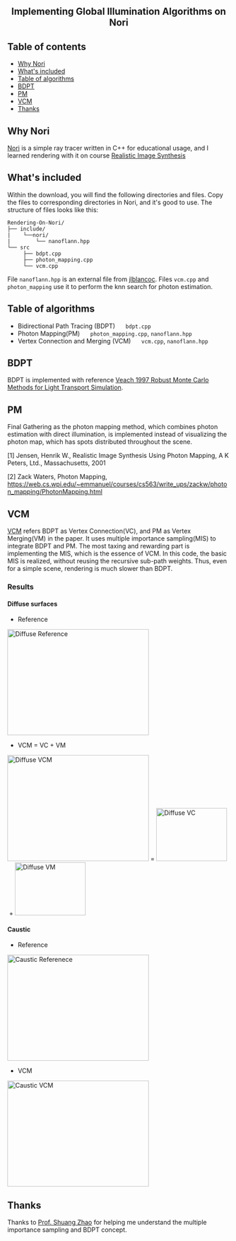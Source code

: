 <h2 align="center">Implementing Global Illumination Algorithms on Nori</h2>


## Table of contents
- [Why Nori](#why-nori)
- [What's included](#whats-included)
- [Table of algorithms](#table-of-algorithms)
- [BDPT](#bdpt)
- [PM](#pm)
- [VCM](#vcm)
- [Thanks](#thanks)

## Why Nori
[Nori](https://github.com/wjakob/nori) is a simple ray tracer written in C++ for educational usage, and I learned rendering with it on course [Realistic Image Synthesis](https://www.ics.uci.edu/~shz/courses/cs295/)

## What's included

Within the download, you will find the following directories and files. Copy the files to corresponding directories in Nori, and it's good to use. The structure of files looks like this: 

```text
Rendering-On-Nori/
├── include/
|    └──nori/
|        └── nanoflann.hpp
└── src
     ├── bdpt.cpp
     ├── photon_mapping.cpp
     └── vcm.cpp
```
File `nanoflann.hpp` is an external file from [jlblancoc](https://github.com/jlblancoc/nanoflann/blob/master/include/nanoflann.hpp). Files `vcm.cpp` and `photon_mapping` use it to perform the knn search for photon estimation.

## Table of algorithms
- Bidirectional Path Tracing (BDPT) 
  &nbsp;&nbsp;&nbsp;&nbsp;&nbsp;`bdpt.cpp`
- Photon Mapping(PM)
  &nbsp;&nbsp;&nbsp;&nbsp;&nbsp;`photon_mapping.cpp`, `nanoflann.hpp`
- Vertex Connection and Merging (VCM) 
  &nbsp;&nbsp;&nbsp;&nbsp;&nbsp;`vcm.cpp`, `nanoflann.hpp`

## BDPT
BDPT is implemented with reference [Veach 1997 Robust Monte Carlo Methods for Light Transport Simulation](http://graphics.stanford.edu/papers/veach_thesis/).
## PM
Final Gathering as the photon mapping method, which combines photon estimation with direct illumination, is implemented instead of visualizing the photon map, which has spots distributed throughout the scene.

[1]	Jensen, Henrik W., Realistic Image Synthesis Using Photon Mapping, A K Peters, Ltd., Massachusetts, 2001

[2] Zack Waters, Photon Mapping, https://web.cs.wpi.edu/~emmanuel/courses/cs563/write_ups/zackw/photon_mapping/PhotonMapping.html
## VCM
[VCM](http://www.smallvcm.com/) refers BDPT as Vertex Connection(VC), and PM as Vertex Merging(VM) in the paper. It uses multiple importance sampling(MIS) to integrate BDPT and PM. The most taxing and rewarding part is implementing the MIS, which is the essence of VCM. In this code, the basic MIS is realized, without reusing the recursive  sub-path weights. Thus, even for a simple scene, rendering is much slower than BDPT.

### Results
#### Diffuse surfaces
- Reference

<img src="https://www.ics.uci.edu/~zhanhanl/images/vcm/diffuse_ref.png" alt="Diffuse Reference" width=320 height=240>

- VCM = VC + VM

<img src="https://www.ics.uci.edu/~zhanhanl/images/vcm/diffuse_vcm.png" alt="Diffuse VCM" width=320 height=240>&nbsp;=&nbsp;<img src="https://www.ics.uci.edu/~zhanhanl/images/vcm/diffuse_vc.png" alt="Diffuse VC" width=160 height=120>&nbsp;+&nbsp;<img src="https://www.ics.uci.edu/~zhanhanl/images/vcm/diffuse_vm.png" alt="Diffuse VM" width=160 height=120>


#### Caustic
- Reference

<img src="https://www.ics.uci.edu/~zhanhanl/images/vcm/caustic_ref.png" alt="Caustic Referenece" width=320 height=240>

- VCM

<img src="https://www.ics.uci.edu/~zhanhanl/images/vcm/caustic_vcm.png" alt="Caustic VCM" width=320 height=240>

## Thanks
Thanks to [Prof. Shuang Zhao](www.shuangz.com) for helping me understand the multiple importance sampling and BDPT concept.


 
